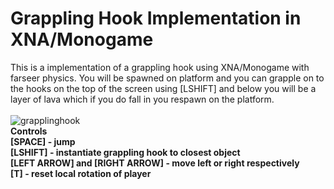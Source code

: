 # Grappling Hook Implementation in XNA/Monogame
This is a implementation of a grappling hook using XNA/Monogame with farseer physics.
You will be spawned on platform and you can grapple on to the hooks on the top of the screen using [LSHIFT] and below you will be a layer of lava which if you do fall in you respawn on the platform. <br /><br />
![grapplinghook](https://user-images.githubusercontent.com/19439575/34493351-81104336-f011-11e7-81c9-cc691cfca6c2.gif) <br />
<b>Controls <br />
[SPACE] - jump <br />
[LSHIFT] - instantiate grappling hook to closest object <br />
[LEFT ARROW] and [RIGHT ARROW] - move left or right respectively <br />
[T] - reset local rotation of player</b>
